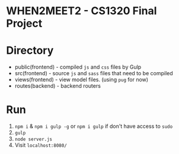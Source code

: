 # WHEN2MEET2 - CS1320 Final Project

# Directory
- public(frontend) - compiled `js` and `css` files by Gulp
- src(frontend) - source `js` and `sass` files that need to be compiled
- views(frontend) - view model files. (using `pug` for now)
- routes(backend) - backend routers

# Run
1. `npm i` & `npm i gulp -g` or `npm i gulp` if don't have access to `sudo`
2. `gulp`
3. `node server.js`
3. Visit `localhost:8080/`